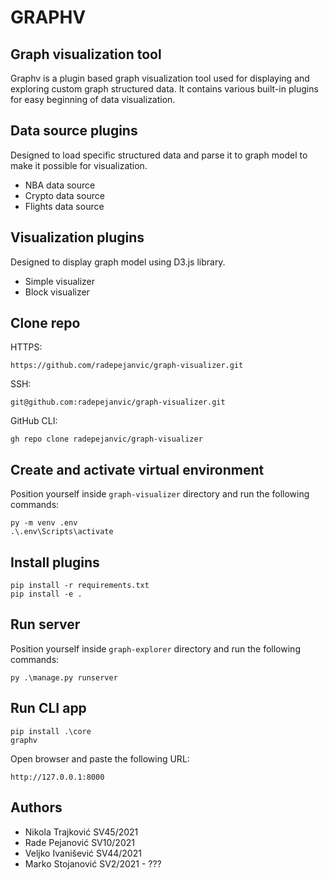 # GRAPHV
## Graph visualization tool

Graphv is a plugin based  graph visualization tool used for displaying and exploring custom graph structured data. It contains various built-in plugins for easy beginning of data visualization. 
## Data source plugins

Designed to load specific structured data and parse it to graph model to make it possible for visualization.

- NBA data source 
- Crypto data source
- Flights data source
## Visualization plugins

Designed to display graph model using D3.js library.

- Simple visualizer
- Block visualizer

## Clone repo

HTTPS:
```console
https://github.com/radepejanvic/graph-visualizer.git
```
SSH: 
```console
git@github.com:radepejanvic/graph-visualizer.git
```
GitHub CLI:
```console
gh repo clone radepejanvic/graph-visualizer
```

## Create and activate virtual environment

Position yourself inside  `graph-visualizer` directory and run the following commands:
```console
py -m venv .env
.\.env\Scripts\activate
```

## Install plugins

```console
pip install -r requirements.txt
pip install -e .
```

## Run server

Position yourself inside `graph-explorer` directory and run the following commands: 
```console
py .\manage.py runserver 
```

## Run CLI app
```console
pip install .\core
graphv
```

Open browser and paste the following URL: 
```
http://127.0.0.1:8000
```

## Authors
- Nikola Trajković SV45/2021
- Rade Pejanović SV10/2021
- Veljko Ivanišević SV44/2021
- Marko Stojanović SV2/2021 - ???
